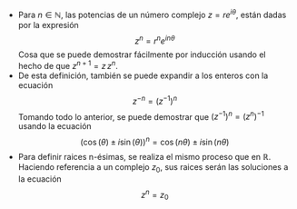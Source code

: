 - Para $n\in\mathbb{N}$, las potencias de un número complejo $z = re^{i\theta}$, están dadas por la expresión
  $$z^n = r^n e^{in\theta}$$
  Cosa que se puede demostrar fácilmente por inducción usando el hecho de que $z^{n+1} = z\,z^n$.
- De esta definición, también se puede expandir a los enteros con la ecuación 
  $$z^{-n} = (z^{-1})^n$$
  Tomando todo lo anterior, se puede demostrar que $(z^{-1})^n = (z^n)^{-1}$ usando la ecuación
  $$(\cos(\theta) \pm i\sin(\theta))^n = \cos(n\theta) \pm i\sin(n\theta)$$
- Para definir raices n-ésimas, se realiza el mismo proceso que en $\mathbb{R}$. Haciendo referencia a un complejo $z_0$, sus raices serán las soluciones a la ecuación
  $$z^n = z_0$$